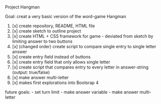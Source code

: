 Project Hangman

Goal: creat a very basic version of the word-game Hangman

1. [x] create repository, README, HTML file
2. [x] create sketch to outline project
3. [x] create HTML + CSS framework for game
\- deviated from sketch by limiting answer to two buttons
4. [x] (changed order) create script to compare single entry to single letter answer
5. [x] create entry field instead of buttons
6. [x] create entry field that only allows single letter
7. [x] create script that compares entry to every letter in answer-string \(output: true/false\)
8. [x] make answer multi-letter
9. [x] makes first explorations into Bootsrap 4

future goals:
\- set turn limit
\- make answer variable
\- make answer multi-letter
